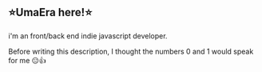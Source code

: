 ## ⭐UmaEra here!⭐
i'm an front/back end indie javascript developer.

Before writing this description, I thought the numbers 0 and 1 would speak for me 😑👍

